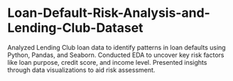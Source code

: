 # Loan-Default-Risk-Analysis-and-Lending-Club-Dataset
Analyzed Lending Club loan data to identify patterns in loan defaults using Python, Pandas, and Seaborn. Conducted EDA to uncover key risk factors like loan purpose, credit score, and income level. Presented insights through data visualizations to aid risk assessment.
